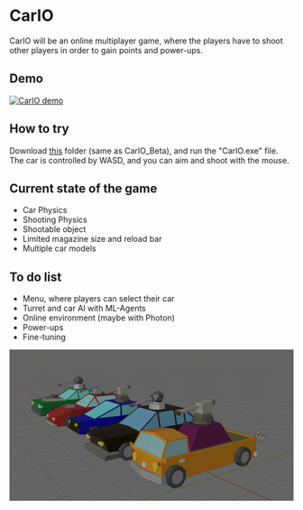 # CarIO

CarIO will be an online multiplayer game, where the players have to shoot other players in order to gain points and power-ups.

## Demo
[![CarIO demo](http://img.youtube.com/vi/1-X03qjy89c/0.jpg)](http://www.youtube.com/watch?v=1-X03qjy89c "")

## How to try
Download [this](https://drive.google.com/drive/folders/10jziMZby-YWOA7CJrinsFg9Leb92N2ni?usp=sharing) folder (same as CarIO_Beta), and run the "CarIO.exe" file. The car is controlled by WASD, and you can aim and shoot with the mouse.

## Current state of the game
* Car Physics
* Shooting Physics
* Shootable object
* Limited magazine size and reload bar
* Multiple car models

## To do list
* Menu, where players can select their car
* Turret and car AI with ML-Agents
* Online environment (maybe with Photon)
* Power-ups
* Fine-tuning

![Low poly car models, with turrets](https://github.com/varon95/CarIO/blob/master/cars.png)

